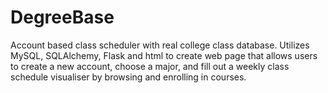 # DegreeBase
Account based class scheduler with real college class database. Utilizes MySQL, SQLAlchemy, Flask and html to create web page that allows users to create a new account, choose a major, and fill out a weekly class schedule visualiser by browsing and enrolling in courses.
